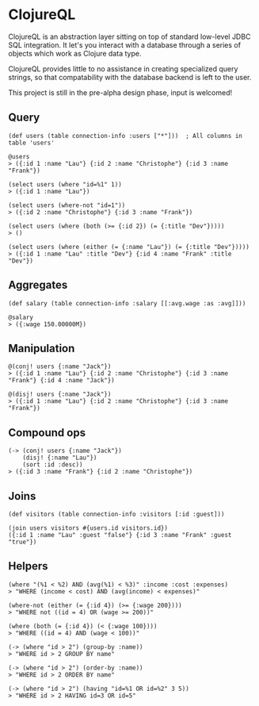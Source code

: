 ClojureQL
=========

ClojureQL is an abstraction layer sitting on top of standard low-level JDBC SQL integration.
It let's you interact with a database through a series of objects which work as Clojure data
type.

ClojureQL provides little to no assistance in creating specialized query strings, so that
compatability with the database backend is left to the user.

This project is still in the pre-alpha design phase, input is welcomed!


Query
-----

    (def users (table connection-info :users ["*"]))  ; All columns in table 'users'

    @users
    > ({:id 1 :name "Lau"} {:id 2 :name "Christophe"} {:id 3 :name "Frank"})

    (select users (where "id=%1" 1))
    > ({:id 1 :name "Lau"})

    (select users (where-not "id=1"))
    > ({:id 2 :name "Christophe"} {:id 3 :name "Frank"})

    (select users (where (both (>= {:id 2}) (= {:title "Dev"}))))
    > ()

    (select users (where (either (= {:name "Lau"}) (= {:title "Dev"}))))
    > ({:id 1 :name "Lau" :title "Dev"} {:id 4 :name "Frank" :title "Dev"})

Aggregates
----------

    (def salary (table connection-info :salary [[:avg.wage :as :avg]]))

    @salary
    > ({:wage 150.00000M})

Manipulation
------------

    @(conj! users {:name "Jack"})
    > ({:id 1 :name "Lau"} {:id 2 :name "Christophe"} {:id 3 :name "Frank"} {:id 4 :name "Jack"})

    @(disj! users {:name "Jack"})
    > ({:id 1 :name "Lau"} {:id 2 :name "Christophe"} {:id 3 :name "Frank"})

Compound ops
------------

    (-> (conj! users {:name "Jack"})
        (disj! {:name "Lau"})
        (sort :id :desc))
    > ({:id 3 :name "Frank"} {:id 2 :name "Christophe"})

Joins
------

    (def visitors (table connection-info :visitors [:id :guest]))

    (join users visitors #{users.id visitors.id})
    ({:id 1 :name "Lau" :guest "false"} {:id 3 :name "Frank" :guest "true"})

Helpers
-------

    (where "(%1 < %2) AND (avg(%1) < %3)" :income :cost :expenses)
    > "WHERE (income < cost) AND (avg(income) < expenses)"

    (where-not (either (= {:id 4}) (>= {:wage 200})))
    > "WHERE not ((id = 4) OR (wage >= 200))"

    (where (both (= {:id 4}) (< {:wage 100})))
    > "WHERE ((id = 4) AND (wage < 100))"

    (-> (where "id > 2") (group-by :name))
    > "WHERE id > 2 GROUP BY name"

    (-> (where "id > 2") (order-by :name))
    > "WHERE id > 2 ORDER BY name"

    (-> (where "id > 2") (having "id=%1 OR id=%2" 3 5))
    > "WHERE id > 2 HAVING id=3 OR id=5"
